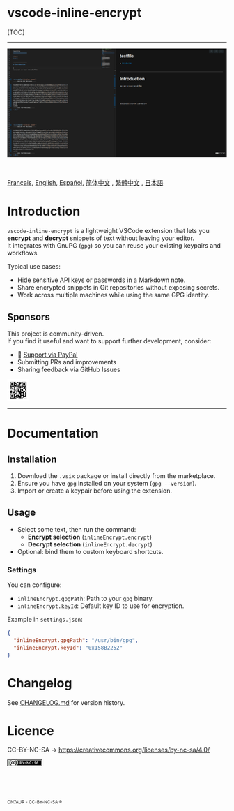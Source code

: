 vscode-inline-encrypt
==========

[TOC]

---

![demo](assets/image.png)

&nbsp;

[Français](), [English](README.md), [Español](), [简体中文](zh-cn) , [繁體中文](zh-tw) , [日本語](ja-jp)


# Introduction
`vscode-inline-encrypt` is a lightweight VSCode extension that lets you **encrypt** and **decrypt** snippets of text without leaving your editor.  
It integrates with GnuPG (`gpg`) so you can reuse your existing keypairs and workflows.

Typical use cases:
- Hide sensitive API keys or passwords in a Markdown note.  
- Share encrypted snippets in Git repositories without exposing secrets.  
- Work across multiple machines while using the same GPG identity.

## Sponsors
This project is community-driven.  
If you find it useful and want to support further development, consider:
- :beers: [Support via PayPal](https://paypal.me/on7aur)
- Submitting PRs and improvements
- Sharing feedback via GitHub Issues

[<img src="assets/paypal-qr.png" width="50"/>](assets/paypal-qr.png)  


---

# Documentation

## Installation
1. Download the `.vsix` package or install directly from the marketplace.  
2. Ensure you have `gpg` installed on your system (`gpg --version`).  
3. Import or create a keypair before using the extension.  

## Usage
- Select some text, then run the command:  
  - **Encrypt selection** (`inlineEncrypt.encrypt`)  
  - **Decrypt selection** (`inlineEncrypt.decrypt`)  
- Optional: bind them to custom keyboard shortcuts.  

### Settings
You can configure:
- `inlineEncrypt.gpgPath`: Path to your `gpg` binary.  
- `inlineEncrypt.keyId`: Default key ID to use for encryption.  

Example in `settings.json`:
```json
{
  "inlineEncrypt.gpgPath": "/usr/bin/gpg",
  "inlineEncrypt.keyId": "0x158B2252"
}
```

# Changelog
See [CHANGELOG.md](changelog.md) for version history.


# Licence
CC-BY-NC-SA -> https://creativecommons.org/licenses/by-nc-sa/4.0/

<a rel="license" href="http://creativecommons.org/licenses/by-nc-sa/4.0/">
<img alt="Licence Creative Commons" style="border-width:0" src="Cc-by-nc-sa_icon.png" /></a>





<br><br><br>
<sub><small>ON7AUR - CC-BY-NC-SA ®</small></H4>